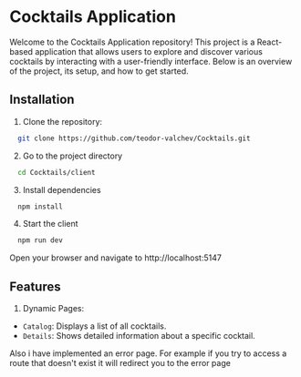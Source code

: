 
# Cocktails Application 

Welcome to the Cocktails Application repository! This project is a React-based application that allows users to explore and discover various cocktails by interacting with a user-friendly interface. Below is an overview of the project, its setup, and how to get started.

## Installation
1. Clone the repository:
```bash
  git clone https://github.com/teodor-valchev/Cocktails.git
```

2. Go to the project directory

```bash
  cd Cocktails/client
```

3. Install dependencies

```bash
  npm install
```

4. Start the client

```bash
  npm run dev
```

Open your browser and navigate to http://localhost:5147


## Features

1. Dynamic Pages:
- `Catalog`: Displays a list of all cocktails.
- `Details`: Shows detailed information about a specific cocktail.

Also i have implemented an error page. For example if you try to access a route that doesn't exist it will redirect you to the error page
